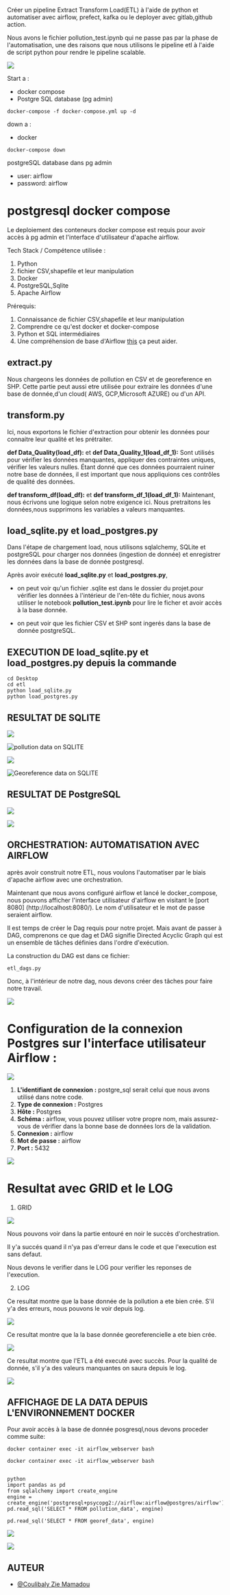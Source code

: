 

Créer un pipeline Extract Transform Load(ETL) à l'aide de python et automatiser avec airflow, prefect, kafka ou le deployer avec gitlab,github action.

Nous avons le fichier pollution_test.ipynb qui ne passe pas par la phase de l'automatisation, une des raisons que nous utilisons le pipeline etl à l'aide de script python pour rendre le pipeline scalable.

![](image/chart.png)


Start a :
 - docker compose
 - Postgre SQL database (pg admin)

```shell
docker-compose -f docker-compose.yml up -d
```
down a :
  - docker
```shell
docker-compose down
```
postgreSQL database dans pg  admin

- user: airflow
- password: airflow

# postgresql docker compose
Le deploiement des conteneurs docker compose est requis pour avoir accès à pg admin et l'interface d'utilisateur d'apache airflow.

Tech Stack / Compétence utilisée :
1.  Python
2.  fichier CSV,shapefile et leur manipulation
3.  Docker
4.  PostgreSQL,Sqlite
5.  Apache Airflow 


Prérequis:

1. Connaissance de fichier CSV,shapefile et leur manipulation
2. Comprendre ce qu'est docker et docker-compose
3. Python et SQL intermédiaires
4. Une compréhension de base d'Airflow [this](https://www.youtube.com/watch?v=AHMm1wfGuHE&t=705s) ça peut aider.

## extract.py

Nous chargeons les données de pollution en CSV et de georeference en SHP.
Cette partie peut aussi etre utilisée pour extraire les données d'une base de donnée,d'un cloud( AWS, GCP,Microsoft AZURE) ou d'un API.

## transform.py

Ici, nous exportons le fichier d'extraction pour obtenir les données pour connaitre leur qualité et les prétraiter.

**def Data_Quality(load_df):** et **def Data_Quality_1(load_df_1):** Sont utilisés pour vérifier les données manquantes, appliquer des contraintes uniques, vérifier les valeurs nulles. Étant donné que ces données pourraient ruiner notre base de données, il est important que nous appliquions ces contrôles de qualité des données.

**def transform_df(load_df):** et **def transform_df_1(load_df_1):** Maintenant, nous écrivons une logique selon notre exigence ici. Nous pretraitons les données,nous supprimons les variables a valeurs manquantes.

## load_sqlite.py et load_postgres.py

Dans l'étape de chargement load, nous utilisons sqlalchemy, SQLite et postgreSQL pour charger nos données (ingestion de donnée) et enregistrer les données  dans la base de donnée postgresql.


Après avoir exécuté **load_sqlite.py** et **load_postgres.py**, 
- on peut voir qu'un fichier .sqlite est  dans le dossier du projet.pour vérifier les données à l'intérieur de l'en-tête du fichier, nous avons utiliser le notebook **pollution_test.ipynb** pour lire le ficher et avoir accès à la base donnée.

- on peut voir que les fichier CSV et SHP sont ingerés dans la base de donnée postgreSQL. 

## EXECUTION DE load_sqlite.py et load_postgres.py depuis la commande

```shell
cd Desktop
cd etl
python load_sqlite.py
python load_postgres.py

```

## RESULTAT DE SQLITE

![](image/sqlite_pollution.png)

![pollution data on SQLITE](image/sqlite_pollution1.png)

![](image/sqlite_georef.png)

![Georeference data on SQLITE](image/sqlite_georef1.png)

## RESULTAT DE PostgreSQL
![](image/pollution_postgres.png)

![](image/georeference_postgres.png)


## ORCHESTRATION: AUTOMATISATION AVEC AIRFLOW 

après avoir construit notre ETL, nous voulons l'automatiser par le biais d'apache airflow avec une orchestration.



Maintenant que nous avons configuré airflow et lancé le docker_compose, nous pouvons afficher l'interface utilisateur d'airflow en visitant le [port 8080] (http://localhost:8080/). Le nom d'utilisateur et le mot de passe seraient airflow.

Il est temps de créer le Dag requis pour notre projet. Mais avant de passer à DAG, comprenons ce que dag et DAG signifie Directed Acyclic Graph qui est un ensemble de tâches définies dans l'ordre d'exécution.

La construction du DAG est dans ce fichier:
```shell
etl_dags.py
```
Donc, à l'intérieur de notre dag, nous devons créer des tâches pour faire notre travail.

![](image/dags.png)


# Configuration de la connexion Postgres sur l'interface utilisateur Airflow :

![](image/connection.png)

1. **L'identifiant de connexion :** postgre_sql serait celui que nous avons utilisé dans notre code.
2. **Type de connexion :** Postgres
3. **Hôte :** Postgres
4. **Schéma :** airflow, vous pouvez utiliser votre propre nom, mais assurez-vous de vérifier dans la bonne base de données lors de la validation.
5. **Connexion :** airflow
6. **Mot de passe :** airflow
7. **Port :** 5432

![](image/connection_1.png)

# Resultat avec GRID et le LOG

1. GRID

![](image/grid.png)

Nous pouvons voir dans la partie entouré en noir le succès d'orchestration.

Il y'a succés quand il n'ya pas d'erreur dans le code et que l'execution est sans defaut.

Nous devons le verifier dans le LOG pour verifier les reponses de l'execution.


2. LOG

Ce resultat montre que la base donnée  de la  pollution a ete bien crée. 
S'il y'a des erreurs, nous pouvons le voir depuis log.

![](image/log_pollution.png)

Ce resultat montre que la la base donnée georeferencielle a ete bien crée. 

![](image/log_georef.png)

Ce resultat montre que l'ETL a été executé avec succès.
Pour la qualité de donnée, s'il y'a des valeurs manquantes on saura depuis le log.

![](image/log_etl.png)

## AFFICHAGE DE LA DATA DEPUIS L'ENVIRONNEMENT DOCKER

Pour avoir accès à la base de donnée posgresql,nous devons proceder comme suite:

```shell
docker container exec -it airflow_webserver bash

```


```shell
docker container exec -it airflow_webserver bash

```

```shell

python
import pandas as pd
from sqlalchemy import create_engine
engine = create_engine('postgresql+psycopg2://airflow:airflow@postgres/airflow')
pd.read_sql('SELECT * FROM pollution_data', engine)

pd.read_sql('SELECT * FROM georef_data', engine)

```
![](image/resultat_env_docker_poll_data.png)


![](image/resultat_env_docker_poll_data.png)


## AUTEUR

- [@Coulibaly Zie Mamadou](https://github.com/zie225)

